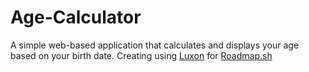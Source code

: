 # Age-Calculator
A simple web-based application that calculates and displays your age based on your birth date. Creating using [Luxon](https://moment.github.io/luxon/) for [Roadmap.sh](https://roadmap.sh/projects/age-calculator)
